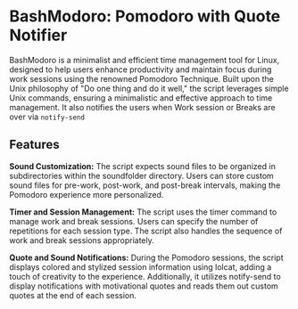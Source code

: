 # BashModoro: Pomodoro with Quote Notifier

BashModoro is a minimalist and efficient time management tool for Linux, designed to help users enhance productivity and maintain focus during work sessions using the renowned Pomodoro Technique. Built upon the Unix philosophy of "Do one thing and do it well," the script leverages simple Unix commands, ensuring a minimalistic and effective approach to time management.
It also notifies the users when Work session or Breaks are over via `notify-send` 

## Features
**Sound Customization:** The script expects sound files to be organized in subdirectories within the soundfolder directory. Users can store custom sound files for pre-work, post-work, and post-break intervals, making the Pomodoro experience more personalized.

**Timer and Session Management:** The script uses the timer command to manage work and break sessions. Users can specify the number of repetitions for each session type. The script also handles the sequence of work and break sessions appropriately.

**Quote and Sound Notifications:** During the Pomodoro sessions, the script displays colored and stylized session information using lolcat, adding a touch of creativity to the experience. Additionally, it utilizes notify-send to display notifications with motivational quotes and reads them out custom quotes at the end of each session.

